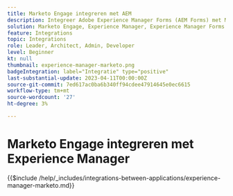 ```yaml
---
title: Marketo Engage integreren met AEM
description: Integreer Adobe Experience Manager Forms (AEM Forms) met Marketo Engage stroomlijnt loodgeneratie.
solution: Marketo Engage, Experience Manager, Experience Manager Forms
feature: Integrations
topic: Integrations
role: Leader, Architect, Admin, Developer
level: Beginner
kt: null
thumbnail: experience-manager-marketo.png
badgeIntegration: label="Integratie" type="positive"
last-substantial-update: 2023-04-11T00:00:00Z
source-git-commit: 7ed617ac0ba6b340ff94cdee47914645e0ec6615
workflow-type: tm+mt
source-wordcount: '27'
ht-degree: 3%

---
```



# Marketo Engage integreren met Experience Manager

{{$include /help/_includes/integrations-between-applications/experience-manager-marketo.md}}
